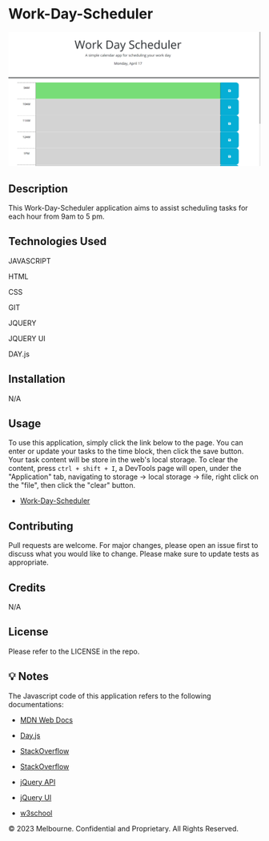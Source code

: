 # Work-Day-Scheduler

![Work-Day-Scheduler](./assets/image/work-day-scheduler%20screenshot.png)

## Description

This Work-Day-Scheduler application aims to assist scheduling tasks for each hour from 9am to 5 pm. 

## Technologies Used

JAVASCRIPT

HTML

CSS

GIT

JQUERY

JQUERY UI

DAY.js

## Installation 

N/A

## Usage

To use this application, simply click the link below to the page. You can enter or update your tasks to the time block, then click the save button. Your task content will be store in the web's local storage. To clear the content, press ```ctrl + shift + I```, a DevTools page will open, under the "Application" tab, navigating to storage -> local storage -> file, right click on the "file", then click the "clear" button.

* [Work-Day-Scheduler](https://gesu001.github.io/Work-Day-Scheduler/)


## Contributing
Pull requests are welcome. For major changes, please open an issue first to discuss what you would like to change. Please make sure to update tests as appropriate.

## Credits
N/A

## License
Please refer to the LICENSE in the repo.

## 💡 Notes

The Javascript code of this application refers to the following documentations:

* [MDN Web Docs](https://developer.mozilla.org/en-US/docs/Web/JavaScript)

* [Day.js](https://day.js.org/)

* [StackOverflow](https://stackoverflow.com/questions/59995703/trying-to-change-background-color-based-off-if-the-hour-is-in-the-past-current)

* [StackOverflow](https://stackoverflow.com/questions/27273444/save-and-load-input-values-using-local-storage)

* [jQuery API](https://api.jquery.com/)

* [jQuery UI](https://jqueryui.com/)

* [w3school](https://www.w3schools.com/js/default.asp)

© 2023 Melbourne. Confidential and Proprietary. All Rights Reserved.